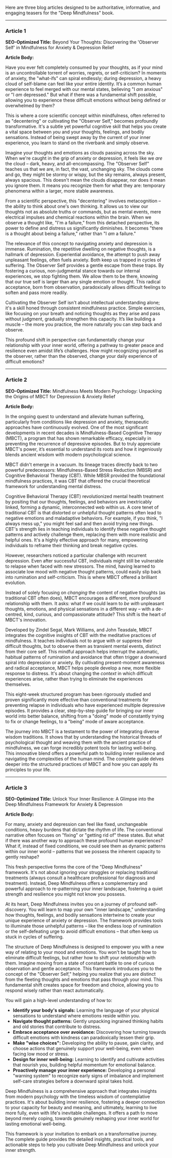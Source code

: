 Here are three blog articles designed to be authoritative, informative, and engaging teasers for the "Deep Mindfulness" book.

---

### Article 1

**SEO-Optimized Title:** Beyond Your Thoughts: Discovering the 'Observer Self' in Mindfulness for Anxiety & Depression Relief

**Article Body:**

Have you ever felt completely consumed by your thoughts, as if your mind is an uncontrollable torrent of worries, regrets, or self-criticism? In moments of anxiety, the "what-ifs" can spiral endlessly; during depression, a heavy cloud of self-blame can feel like your entire identity. It’s a common human experience to feel merged with our mental states, believing "I *am* anxious" or "I *am* depressed." But what if there was a fundamental shift possible, allowing you to experience these difficult emotions without being defined or overwhelmed by them?

This is where a core scientific concept within mindfulness, often referred to as "decentering" or cultivating the "Observer Self," becomes profoundly transformative. It's a subtle yet powerful cognitive skill that helps you create a vital space between *you* and your thoughts, feelings, and bodily sensations. Instead of being swept away by the current of your inner experience, you learn to stand on the riverbank and simply observe.

Imagine your thoughts and emotions as clouds passing across the sky. When we're caught in the grip of anxiety or depression, it feels like we *are* the cloud – dark, heavy, and all-encompassing. The "Observer Self" teaches us that we are, in fact, the vast, unchanging sky. The clouds come and go, they might be stormy or wispy, but the sky remains, always present, always spacious. This doesn't mean the clouds disappear, nor does it mean you ignore them. It means you recognize them for what they are: temporary phenomena within a larger, more stable awareness.

From a scientific perspective, this "decentering" involves metacognition – the ability to think about one's own thinking. It allows us to view our thoughts not as absolute truths or commands, but as mental events, mere electrical impulses and chemical reactions within the brain. When we observe a thought like, "I'm a failure," from this detached perspective, its power to define and distress us significantly diminishes. It becomes "there is a thought about being a failure," rather than "I *am* a failure."

The relevance of this concept to navigating anxiety and depression is immense. Rumination, the repetitive dwelling on negative thoughts, is a hallmark of depression. Experiential avoidance, the attempt to push away unpleasant feelings, often fuels anxiety. Both keep us trapped in cycles of suffering. The Observer Self provides a gentle escape from these traps. By fostering a curious, non-judgmental stance towards our internal experiences, we stop fighting them. We allow them to be there, knowing that our true self is larger than any single emotion or thought. This radical acceptance, born from observation, paradoxically allows difficult feelings to soften and pass more readily.

Cultivating the Observer Self isn't about intellectual understanding alone; it's a skill honed through consistent mindfulness practice. Simple exercises, like focusing on your breath and noticing thoughts as they arise and pass without judgment, gradually strengthen this capacity. It’s like building a muscle – the more you practice, the more naturally you can step back and observe.

This profound shift in perspective can fundamentally change your relationship with your inner world, offering a pathway to greater peace and resilience even amidst life’s challenges. How might recognizing yourself as the observer, rather than the observed, change your daily experience of difficult emotions?

---

### Article 2

**SEO-Optimized Title:** Mindfulness Meets Modern Psychology: Unpacking the Origins of MBCT for Depression & Anxiety Relief

**Article Body:**

In the ongoing quest to understand and alleviate human suffering, particularly from conditions like depression and anxiety, therapeutic approaches have continuously evolved. One of the most significant developments in recent decades is Mindfulness-Based Cognitive Therapy (MBCT), a program that has shown remarkable efficacy, especially in preventing the recurrence of depressive episodes. But to truly appreciate MBCT's power, it’s essential to understand its roots and how it ingeniously blends ancient wisdom with modern psychological science.

MBCT didn't emerge in a vacuum. Its lineage traces directly back to two powerful predecessors: Mindfulness-Based Stress Reduction (MBSR) and Cognitive Behavioral Therapy (CBT). While MBSR provided the foundational mindfulness practices, it was CBT that offered the crucial theoretical framework for understanding mental distress.

Cognitive Behavioral Therapy (CBT) revolutionized mental health treatment by positing that our thoughts, feelings, and behaviors are inextricably linked, forming a dynamic, interconnected web within us. A core tenet of traditional CBT is that distorted or unhelpful thought patterns often lead to negative emotions and maladaptive behaviors. For example, if you think, "I always mess up," you might feel sad and then avoid trying new things. CBT's strength lies in teaching individuals to identify these negative thought patterns and actively challenge them, replacing them with more realistic and helpful ones. It's a highly effective approach for many, empowering individuals to reframe their thinking and break negative cycles.

However, researchers noticed a particular challenge with recurrent depression. Even after successful CBT, individuals might still be vulnerable to relapse when faced with new stressors. The mind, having learned to associate low mood with negative thought patterns, could easily slip back into rumination and self-criticism. This is where MBCT offered a brilliant evolution.

Instead of solely focusing on *changing* the content of negative thoughts (as traditional CBT often does), MBCT encourages a different, more profound relationship with them. It asks: what if we could learn to *be with* unpleasant thoughts, emotions, and physical sensations in a different way – with a de-centred, kind, curious, and compassionate attitude? This shift is the heart of MBCT's innovation.

Developed by Zindel Segal, Mark Williams, and John Teasdale, MBCT integrates the cognitive insights of CBT with the meditative practices of mindfulness. It teaches individuals not to argue with or suppress their difficult thoughts, but to observe them as transient mental events, distinct from their core self. This mindful approach helps interrupt the automatic, habitual patterns of rumination and avoidance that often trigger a downward spiral into depression or anxiety. By cultivating present-moment awareness and radical acceptance, MBCT helps people develop a new, more flexible response to distress. It's about changing the *context* in which difficult experiences arise, rather than trying to eliminate the experiences themselves.

This eight-week structured program has been rigorously studied and proven significantly more effective than conventional treatments for preventing relapse in individuals who have experienced multiple depressive episodes. It provides a clear, step-by-step guide for bringing our inner world into better balance, shifting from a "doing" mode of constantly trying to fix or change feelings, to a "being" mode of aware acceptance.

The journey into MBCT is a testament to the power of integrating diverse wisdom traditions. It shows that by understanding the historical threads of psychological thought and weaving them with the ancient practice of mindfulness, we can forge incredibly potent tools for lasting well-being. This innovative blend offers a powerful path to building inner resilience and navigating the complexities of the human mind. The complete guide delves deeper into the structured practices of MBCT and how you can apply its principles to your life.

---

### Article 3

**SEO-Optimized Title:** Unlock Your Inner Resilience: A Glimpse into the Deep Mindfulness Framework for Anxiety & Depression

**Article Body:**

For many, anxiety and depression can feel like fixed, unchangeable conditions, heavy burdens that dictate the rhythm of life. The conventional narrative often focuses on "fixing" or "getting rid of" these states. But what if there was another way to approach these profound human experiences? What if, instead of fixed conditions, we could see them as dynamic patterns within our inner world – patterns that we possess the inherent capacity to gently reshape?

This fresh perspective forms the core of the "Deep Mindfulness" framework. It's not about ignoring your struggles or replacing traditional treatments (always consult a healthcare professional for diagnosis and treatment). Instead, Deep Mindfulness offers a complementary and powerful approach to re-patterning your inner landscape, fostering a quiet strength and resilience you might not know you possess.

At its heart, Deep Mindfulness invites you on a journey of profound self-discovery. You will learn to map your own "inner landscape," understanding how thoughts, feelings, and bodily sensations intertwine to create your unique experience of anxiety or depression. The framework provides tools to illuminate those unhelpful patterns – like the endless loop of rumination or the self-defeating urge to avoid difficult emotions – that often keep us stuck in cycles of suffering.

The structure of Deep Mindfulness is designed to empower you with a new way of relating to your mood and emotions. You won't be taught how to eliminate difficult feelings, but rather how to shift your *relationship* with them. Imagine moving from a state of constant battle to one of curious observation and gentle acceptance. This framework introduces you to the concept of the "Observer Self," helping you realize that you are distinct from the fleeting thoughts and emotions that pass through your mind. This fundamental shift creates space for freedom and choice, allowing you to respond wisely rather than react automatically.

You will gain a high-level understanding of how to:
*   **Identify your body's signals:** Learning the language of your physical sensations to understand where emotions reside within you.
*   **Navigate thought patterns:** Gently unpacking ingrained thinking habits and old stories that contribute to distress.
*   **Embrace acceptance over avoidance:** Discovering how turning towards difficult emotions with kindness can paradoxically lessen their grip.
*   **Make "wise choices":** Developing the ability to pause, gain clarity, and choose actions that genuinely support your well-being, even when facing low mood or stress.
*   **Design for inner well-being:** Learning to identify and cultivate activities that nourish you, building helpful momentum for emotional balance.
*   **Proactively manage your inner experience:** Developing a personal "warning system" to recognize early signs of imbalance and implement self-care strategies before a downward spiral takes hold.

Deep Mindfulness is a comprehensive approach that integrates insights from modern psychology with the timeless wisdom of contemplative practices. It's about building inner resilience, fostering a deeper connection to your capacity for beauty and meaning, and ultimately, learning to live more fully, even with life's inevitable challenges. It offers a path to move beyond merely coping, towards genuinely reshaping your inner world for lasting emotional well-being.

This framework is your invitation to embark on a transformative journey. The complete guide provides the detailed insights, practical tools, and actionable steps to help you cultivate Deep Mindfulness and unlock your inner strength.